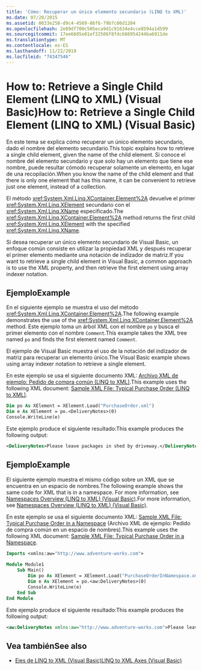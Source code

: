 ```yaml
---
title: 'Cómo: Recuperar un único elemento secundario (LINQ to XML)'
ms.date: 07/20/2015
ms.assetid: 0033e258-d9c4-4569-86f6-79b7c06d1204
ms.openlocfilehash: 2e89df700c505eca9d1c91634e4cce8594a1d599
ms.sourcegitcommit: 17ee6605e01ef32506f8fdc686954244ba6911de
ms.translationtype: MT
ms.contentlocale: es-ES
ms.lasthandoff: 11/22/2019
ms.locfileid: "74347546"
---
```

# <a name="how-to-retrieve-a-single-child-element-linq-to-xml-visual-basic"></a><span data-ttu-id="c9876-102">How to: Retrieve a Single Child Element (LINQ to XML) (Visual Basic)</span><span class="sxs-lookup"><span data-stu-id="c9876-102">How to: Retrieve a Single Child Element (LINQ to XML) (Visual Basic)</span></span>
<span data-ttu-id="c9876-103">En este tema se explica cómo recuperar un único elemento secundario, dado el nombre del elemento secundario.</span><span class="sxs-lookup"><span data-stu-id="c9876-103">This topic explains how to retrieve a single child element, given the name of the child element.</span></span> <span data-ttu-id="c9876-104">Si conoce el nombre del elemento secundario y que solo hay un elemento que tiene ese nombre, puede resultar cómodo recuperar solamente un elemento, en lugar de una recopilación.</span><span class="sxs-lookup"><span data-stu-id="c9876-104">When you know the name of the child element and that there is only one element that has this name, it can be convenient to retrieve just one element, instead of a collection.</span></span>  
  
 <span data-ttu-id="c9876-105">El método <xref:System.Xml.Linq.XContainer.Element%2A> devuelve el primer <xref:System.Xml.Linq.XElement> secundario con el <xref:System.Xml.Linq.XName> especificado.</span><span class="sxs-lookup"><span data-stu-id="c9876-105">The <xref:System.Xml.Linq.XContainer.Element%2A> method returns the first child <xref:System.Xml.Linq.XElement> with the specified <xref:System.Xml.Linq.XName>.</span></span>  
  
 <span data-ttu-id="c9876-106">Si desea recuperar un único elemento secundario de Visual Basic, un enfoque común consiste en utilizar la propiedad XML y después recuperar el primer elemento mediante una notación de indizador de matriz.</span><span class="sxs-lookup"><span data-stu-id="c9876-106">If you want to retrieve a single child element in Visual Basic, a common approach is to use the XML property, and then retrieve the first element using array indexer notation.</span></span>  
  
## <a name="example"></a><span data-ttu-id="c9876-107">Ejemplo</span><span class="sxs-lookup"><span data-stu-id="c9876-107">Example</span></span>  
 <span data-ttu-id="c9876-108">En el siguiente ejemplo se muestra el uso del método <xref:System.Xml.Linq.XContainer.Element%2A>.</span><span class="sxs-lookup"><span data-stu-id="c9876-108">The following example demonstrates the use of the <xref:System.Xml.Linq.XContainer.Element%2A> method.</span></span> <span data-ttu-id="c9876-109">Este ejemplo toma un árbol XML con el nombre `po` y busca el primer elemento con el nombre `Comment`.</span><span class="sxs-lookup"><span data-stu-id="c9876-109">This example takes the XML tree named `po` and finds the first element named `Comment`.</span></span>  
  
 <span data-ttu-id="c9876-110">El ejemplo de Visual Basic muestra el uso de la notación del indizador de matriz para recuperar un elemento único.</span><span class="sxs-lookup"><span data-stu-id="c9876-110">The Visual Basic example shows using array indexer notation to retrieve a single element.</span></span>  
  
 <span data-ttu-id="c9876-111">En este ejemplo se usa el siguiente documento XML: [Archivo XML de ejemplo: Pedido de compra común (LINQ to XML)](../../../../visual-basic/programming-guide/concepts/linq/sample-xml-file-typical-purchase-order-linq-to-xml.md).</span><span class="sxs-lookup"><span data-stu-id="c9876-111">This example uses the following XML document: [Sample XML File: Typical Purchase Order (LINQ to XML)](../../../../visual-basic/programming-guide/concepts/linq/sample-xml-file-typical-purchase-order-linq-to-xml.md).</span></span>  
  
```vb  
Dim po As XElement = XElement.Load("PurchaseOrder.xml")  
Dim e As XElement = po.<DeliveryNotes>(0)  
Console.WriteLine(e)  
```  
  
 <span data-ttu-id="c9876-112">Este ejemplo produce el siguiente resultado:</span><span class="sxs-lookup"><span data-stu-id="c9876-112">This example produces the following output:</span></span>  
  
```xml  
<DeliveryNotes>Please leave packages in shed by driveway.</DeliveryNotes>  
```  
  
## <a name="example"></a><span data-ttu-id="c9876-113">Ejemplo</span><span class="sxs-lookup"><span data-stu-id="c9876-113">Example</span></span>  
 <span data-ttu-id="c9876-114">El siguiente ejemplo muestra el mismo código sobre un XML que se encuentra en un espacio de nombres.</span><span class="sxs-lookup"><span data-stu-id="c9876-114">The following example shows the same code for XML that is in a namespace.</span></span> <span data-ttu-id="c9876-115">For more information, see [Namespaces Overview (LINQ to XML) (Visual Basic)](namespaces-overview-linq-to-xml.md).</span><span class="sxs-lookup"><span data-stu-id="c9876-115">For more information, see [Namespaces Overview (LINQ to XML) (Visual Basic)](namespaces-overview-linq-to-xml.md).</span></span>  
  
 <span data-ttu-id="c9876-116">En este ejemplo se usa el siguiente documento XML: [Sample XML File: Typical Purchase Order in a Namespace](../../../../visual-basic/programming-guide/concepts/linq/sample-xml-file-typical-purchase-order-in-a-namespace.md) (Archivo XML de ejemplo: Pedido de compra común en un espacio de nombres).</span><span class="sxs-lookup"><span data-stu-id="c9876-116">This example uses the following XML document: [Sample XML File: Typical Purchase Order in a Namespace](../../../../visual-basic/programming-guide/concepts/linq/sample-xml-file-typical-purchase-order-in-a-namespace.md).</span></span>  
  
```vb  
Imports <xmlns:aw="http://www.adventure-works.com">  
  
Module Module1  
    Sub Main()  
        Dim po As XElement = XElement.Load("PurchaseOrderInNamespace.xml")  
        Dim e As XElement = po.<aw:DeliveryNotes>(0)  
        Console.WriteLine(e)  
    End Sub  
End Module  
```  
  
 <span data-ttu-id="c9876-117">Este ejemplo produce el siguiente resultado:</span><span class="sxs-lookup"><span data-stu-id="c9876-117">This example produces the following output:</span></span>  
  
```xml  
<aw:DeliveryNotes xmlns:aw="http://www.adventure-works.com">Please leave packages in shed by driveway.</aw:DeliveryNotes>  
```  
  
## <a name="see-also"></a><span data-ttu-id="c9876-118">Vea también</span><span class="sxs-lookup"><span data-stu-id="c9876-118">See also</span></span>

- [<span data-ttu-id="c9876-119">Ejes de LINQ to XML (Visual Basic)</span><span class="sxs-lookup"><span data-stu-id="c9876-119">LINQ to XML Axes (Visual Basic)</span></span>](../../../../visual-basic/programming-guide/concepts/linq/linq-to-xml-axes.md)
